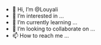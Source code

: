 - 👋 Hi, I’m @Louyali
- 👀 I’m interested in ...
- 🌱 I’m currently learning ...
- 💞️ I’m looking to collaborate on ...
- 📫 How to reach me ...

<!---
Louyali/Louyali is a ✨ special ✨ repository because its `README.md` (this file) appears on your GitHub profile.
You can click the Preview link to take a look at your changes.
--->
